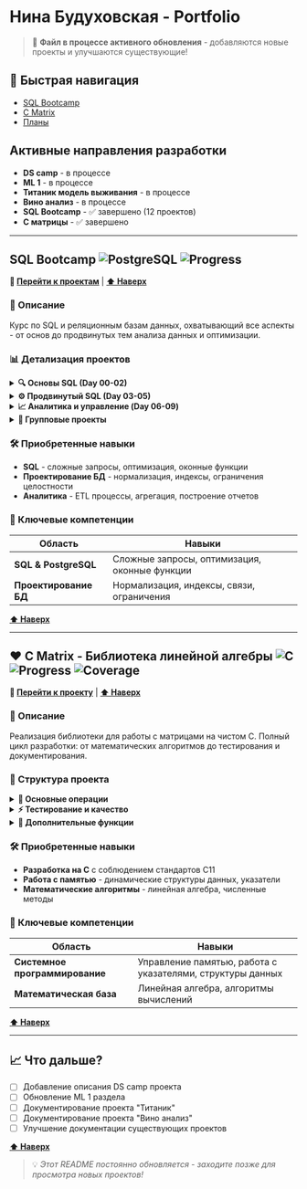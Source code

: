 # Нина Будуховская - Portfolio

> 📢 **Файл в процессе активного обновления** - добавляются новые проекты и улучшаются существующие!

## 🔗 Быстрая навигация
- [SQL Bootcamp](#-sql-bootcamp)
- [C Matrix](#-c-matrix---библиотека-линейной-алгебры)
- [Планы](#-что-дальше)

## Активные направления разработки

* **DS camp** - в процессе
* **ML 1** - в процессе  
* **Титаник модель выживания** - в процессе
* **Вино анализ** - в процессе
* **SQL Bootcamp** - ✅ завершено (12 проектов)
* **C матрицы** - ✅ завершено

----

## SQL Bootcamp ![PostgreSQL](https://img.shields.io/badge/PostgreSQL-16-blue) ![Progress](https://img.shields.io/badge/progress-100%25-brightgreen)

**🔗 [Перейти к проектам](https://github.com/26Ginger/SQL_BootCamp)** | **[⬆ Наверх](#нина-будуховская---portfolio)**

### 📝 Описание

Курс по SQL и реляционным базам данных, охватывающий все аспекты - от основ до продвинутых тем анализа данных и оптимизации.

### 📊 Детализация проектов

<details>
<summary><strong>🔍 Основы SQL (Day 00-02)</strong></summary>

- **[Day 00](https://github.com/26Ginger/SQL_BootCamp/tree/main/SQL_beginner.Day00-1)** - Базовые конструкции, фильтрация, сортировка
- **[Day 01](https://github.com/26Ginger/SQL_BootCamp/tree/main/SQL_beginner.Day01-1)** - Множества и JOIN операции  
- **[Day 02](https://github.com/26Ginger/SQL_BootCamp/tree/main/SQL_beginner.Day02-1)** - Продвинутые JOIN, CTE
</details>

<details>
<summary><strong>⚙️ Продвинутый SQL (Day 03-05)</strong></summary>

- **[Day 03](https://github.com/26Ginger/SQL_BootCamp/tree/main/SQL_beginner.Day03-1)** - DML операции, модификация данных
- **[Day 04](https://github.com/26Ginger/SQL_BootCamp/tree/main/SQL_beginner.Day04-1)** - Представления, материализованные view
- **[Day 05](https://github.com/26Ginger/SQL_BootCamp/tree/main/SQL_beginner.Day05-1)** - Индексы, оптимизация производительности
</details>

<details>
<summary><strong>📈 Аналитика и управление (Day 06-09)</strong></summary>

- **[Day 06](https://github.com/26Ginger/SQL_BootCamp/tree/main/SQL_beginner.Day06-1)** - Расширение моделей, бизнес-логика
- **[Day 07](https://github.com/26Ginger/SQL_BootCamp/tree/main/SQL_beginner.Day07-1)** - OLAP, агрегация, оконные функции
- **[Day 08](https://github.com/26Ginger/SQL_BootCamp/tree/main/SQL_beginner.Day08-1)** - Транзакции, изоляция, блокировки
- **[Day 09](https://github.com/26Ginger/SQL_BootCamp/tree/main/SQL_beginner.Day09-1)** - Функции, триггеры, процедуры
</details>

<details>
<summary><strong>👥 Групповые проекты</strong></summary>

- **[Team 00](https://github.com/26Ginger/SQL_BootCamp/tree/main/team00)** - Задача коммивояжера (TSP)
- **[Team 01](https://github.com/26Ginger/SQL_BootCamp/tree/main/team01)** - Data Warehouse, ETL процессы
</details>

### 🛠 Приобретенные навыки

- **SQL** - сложные запросы, оптимизация, оконные функции
- **Проектирование БД** - нормализация, индексы, ограничения целостности
- **Аналитика** - ETL процессы, агрегация, построение отчетов

### 🎯 Ключевые компетенции

| Область | Навыки |
|---------|--------|
| **SQL & PostgreSQL** | Сложные запросы, оптимизация, оконные функции |
| **Проектирование БД** | Нормализация, индексы, связи, ограничения |

**[⬆ Наверх](#нина-будуховская---portfolio)**

---

## ♥️ C Matrix - Библиотека линейной алгебры ![C](https://img.shields.io/badge/C-C11-blue) ![Progress](https://img.shields.io/badge/progress-100%25-brightgreen) ![Coverage](https://img.shields.io/badge/coverage->80%25-green)

**🔗 [Перейти к проекту](https://github.com/26Ginger/S21_matrix/)** | **[⬆ Наверх](#нина-будуховская---portfolio)**

### 📝 Описание

Реализация библиотеки для работы с матрицами на чистом C. Полный цикл разработки: от математических алгоритмов до тестирования и документирования.

### 📁 Структура проекта

<details>
<summary><strong>🧮 Основные операции</strong></summary>

- Создание и удаление матриц
- Арифметические операции (сложение, вычитание, умножение)
- Транспонирование, определитель, обратная матрица
- Алгебраические дополнения и миноры
</details>

<details>
<summary><strong>⚡ Тестирование и качество</strong></summary>

- Unit-тесты с покрытием >80%
- Автоматизация сборки (Makefile)
- Инструменты отладки (Valgrind, Sanitizers)
- Статический анализ кода
</details>

<details>
<summary><strong>🎨 Дополнительные функции</strong></summary>

- Демо-визуализация "эффекта Матрицы"
- Обработка ошибок и валидация
- Документирование кода
</details>

### 🛠 Приобретенные навыки

- **Разработка на C** с соблюдением стандартов C11
- **Работа с памятью** - динамические структуры данных, указатели
- **Математические алгоритмы** - линейная алгебра, численные методы

### 🎯 Ключевые компетенции

| Область | Навыки |
|---------|--------|
| **Системное программирование** | Управление памятью, работа с указателями, структуры данных |
| **Математическая база** | Линейная алгебра, алгоритмы вычислений |

**[⬆ Наверх](#нина-будуховская---portfolio)**

---

## 📈 Что дальше?

- [ ] Добавление описания DS camp проекта
- [ ] Обновление ML 1 раздела  
- [ ] Документирование проекта "Титаник"
- [ ] Документирование проекта "Вино анализ"
- [ ] Улучшение документации существующих проектов

**[⬆ Наверх](#нина-будуховская---portfolio)**

> 💡 *Этот README постоянно обновляется - заходите позже для просмотра новых проектов!*
